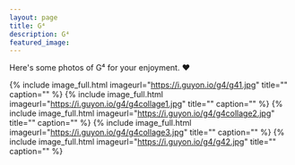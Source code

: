 ```yaml
---
layout: page
title: G⁴
description: G⁴
featured_image: 
---
```

 
Here's some photos of G⁴ for your enjoyment. ♥

{% include image_full.html imageurl="https://i.guyon.io/g4/g41.jpg" title="" caption="" %}
{% include image_full.html imageurl="https://i.guyon.io/g4/g4collage1.jpg" title="" caption="" %}
{% include image_full.html imageurl="https://i.guyon.io/g4/g4collage2.jpg" title="" caption="" %}
{% include image_full.html imageurl="https://i.guyon.io/g4/g4collage3.jpg" title="" caption="" %}
{% include image_full.html imageurl="https://i.guyon.io/g4/g42.jpg" title="" caption="" %}